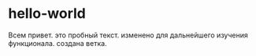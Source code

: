 # hello-world

Всем привет.
это пробный текст. изменено для дальнейшего изучения функционала. создана ветка.
